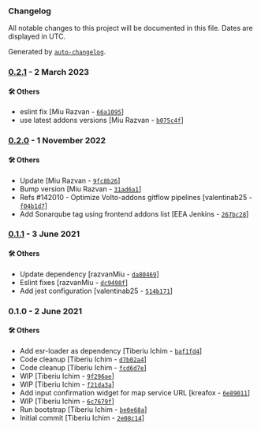 ### Changelog

All notable changes to this project will be documented in this file. Dates are displayed in UTC.

Generated by [`auto-changelog`](https://github.com/CookPete/auto-changelog).

### [0.2.1](https://github.com/eea/volto-webmap/compare/0.2.0...0.2.1) - 2 March 2023

#### :hammer_and_wrench: Others

- eslint fix [Miu Razvan - [`66a1095`](https://github.com/eea/volto-webmap/commit/66a1095ef07b1a824f647a722efdf7819f82b8f8)]
- use latest addons versions [Miu Razvan - [`b075c4f`](https://github.com/eea/volto-webmap/commit/b075c4fcea934da0514d5d5025a0672a976f1fe0)]
### [0.2.0](https://github.com/eea/volto-webmap/compare/0.1.1...0.2.0) - 1 November 2022

#### :hammer_and_wrench: Others

- Update [Miu Razvan - [`9fc8b26`](https://github.com/eea/volto-webmap/commit/9fc8b265a5dc5d799d17478811569eee9423477c)]
- Bump version [Miu Razvan - [`31ad6a1`](https://github.com/eea/volto-webmap/commit/31ad6a1c09464f59f946cb3af6be56050ec71ee2)]
- Refs #142010 - Optimize Volto-addons gitflow pipelines [valentinab25 - [`f04b1d7`](https://github.com/eea/volto-webmap/commit/f04b1d730c0d67ce3f794cd10d61fbcfd8fef8de)]
- Add Sonarqube tag using frontend addons list [EEA Jenkins - [`267bc28`](https://github.com/eea/volto-webmap/commit/267bc28f5d3e56fbb607830c85cb42440faf1a9d)]
### [0.1.1](https://github.com/eea/volto-webmap/compare/0.1.0...0.1.1) - 3 June 2021

#### :hammer_and_wrench: Others

- Update dependency [razvanMiu - [`da80469`](https://github.com/eea/volto-webmap/commit/da80469ff1c3dc2964484b0287c872835992cd98)]
- Eslint fixes [razvanMiu - [`dc9498f`](https://github.com/eea/volto-webmap/commit/dc9498fa89c121e2b59186ca0bd6330210901368)]
- Add jest configuration [valentinab25 - [`514b171`](https://github.com/eea/volto-webmap/commit/514b17159c59339a42527e07aa76a655ac80ec26)]
### 0.1.0 - 2 June 2021

#### :hammer_and_wrench: Others

- Add esr-loader as dependency [Tiberiu Ichim - [`baf1fd4`](https://github.com/eea/volto-webmap/commit/baf1fd4a30a352441d4b01acba7e8979e2a29839)]
- Code cleanup [Tiberiu Ichim - [`d7b02a4`](https://github.com/eea/volto-webmap/commit/d7b02a4568e5a043a8dae4b877fd7b640c8f2674)]
- Code cleanup [Tiberiu Ichim - [`fcd6d7e`](https://github.com/eea/volto-webmap/commit/fcd6d7ec324c05e3765a759cdf54ebdbf53d692d)]
- WIP [Tiberiu Ichim - [`9f296ae`](https://github.com/eea/volto-webmap/commit/9f296aee44aa4f5ffb7283e5c467c991636fdacd)]
- WIP [Tiberiu Ichim - [`f21da3a`](https://github.com/eea/volto-webmap/commit/f21da3a118c3d0eee4781e0b8cfb730b08c22d73)]
- Add input confirmation widget for map service URL [kreafox - [`6e89011`](https://github.com/eea/volto-webmap/commit/6e8901100da1aa6b872f2f8ea7c834509c5af4db)]
- WIP [Tiberiu Ichim - [`6c7679f`](https://github.com/eea/volto-webmap/commit/6c7679fc84598569e933d27b6003c258dd3b7268)]
- Run bootstrap [Tiberiu Ichim - [`be0e68a`](https://github.com/eea/volto-webmap/commit/be0e68a2acb58a50fe2dffd7165d04c940fce3d0)]
- Initial commit [Tiberiu Ichim - [`2e08c14`](https://github.com/eea/volto-webmap/commit/2e08c14db4ae557b210f7f7eeb4e080619257a87)]
